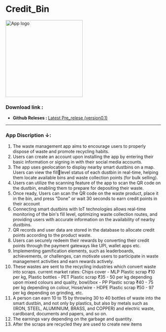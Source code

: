 # Credit_Bin

<img src="https://subtle-baklava-acff49.netlify.app/SourceFiles/img/Credit_Bin_logo.png" class="img-responsive" alt="App logo" width="250px" height="250px">

<h3>Download link :</h3>
<ul>
  <li><b>Github Releses : </b><a href="https://github.com/JeevabharathiRK/Credit_Bin/releases/tag/Credit_Bin">Latest Pre_relese (version0.1)</a></li>
</ul>
<hr>
<h3>App Discription ↓:</h3>
<ol>
  <li>
    The waste management app aims to encourage users to properly dispose of waste and promote
recycling habits.
  </li>
  <li>
    Users can create an account upon installing the app by entering their basic information or
signing in with their social media accounts.
  </li>
  <li>
    The app uses geolocation to display nearby smart dustbins on a map. Users can view the filllevel status of each dustbin in real-time, helping them locate available bins and waste collection points (for bulk selling).
  </li>
  <li>
    Users can utilize the scanning feature of the app to scan the QR code on the dustbin, enabling
them to prepare for depositing their waste.
  </li>
  <li>
    Once ready, Users can scan the QR code on the waste product, place it in the bin, and press
"Done" or wait 30 seconds to earn credit points in their account
  </li>
  <li>
    Connecting smart dustbins with IoT technologies allows real-time monitoring of the bin's fill
level, optimizing waste collection routes, and providing users with accurate information on the
availability of nearby dustbins.
  </li>
  <li>
    QR records and user data are stored in the database to allocate credit points according to the
product waste.
  </li>
  <li>
    Users can securely redeem their rewards by converting their credit points through the payment
gateways like UPI, wallet apps etc.
  </li>
  <li>
    Implementing gamification elements, such as leaderboards, achievements, or challenges, can
motivate users to participate in waste management activities and earn rewards actively.
  </li>
  <li>
    These wastes are sent to the recycling industries which convert waste into scraps.
current market rates: Chips cover - MLP Plastic scrap ₹10 per kg, Plastic bottles - PET Plastic
scrap ₹35 - 50 per kg depending upon mixed colours and quality, bowl/box - PP Plastic scrap
₹40 - 75 per kg depending on colour, Hose/wire - HDPE Plastic scrap ₹50 - 97 per kg depending on
grinding, etc.
  </li>
  <li>A person can earn 10 to 15 by throwing 30 to 40 bottles of waste into the smart dustbin, and
not only by plastics, but also by metals such as (IRON, STEEL, ALUMINIUM, BRASS, and COPPER)
and electric waste, cardboard, documents and papers, and so on.
  </li>
  <li>The earnings vary depending on the garbage and quantity.</li>
  <li>After the scraps are recycled they are used to create new items</li>
</ol>
